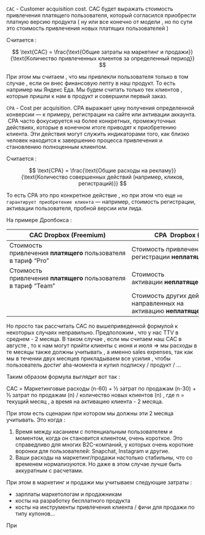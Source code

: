 `CAC` - Customer acquisition cost. CAC будет выражать стоимость привлечения платящего пользователя, который согласился приобрести платную версию продукта ( ну или все конечно от модели , но по сути это стоимость привлечения новых платящих пользователей )

Считается : 

$$
\text{CAC} = \frac{\text{Общие затраты на маркетинг и продажи}}{\text{Количество привлеченных клиентов за определенный период}}
$$

При этом мы считаем , что мы привлекли пользователя только в том случае , если он внес финансовую лепту в наш продукт. То есть например мы Яндекс Еда. Мы будем считать только тех клиентов , которые пришли к нам в продукт и совершили первый заказ. 

`CPA` - Cost per acquisition. CPA выражает цену получения определенной конверсии — к примеру, регистрации на сайте или активации аккаунта.  CPA часто фокусируется на более конкретных, промежуточных действиях, которые в конечном итоге приводят к приобретению клиента. Эти действия могут служить индикаторами того, как близко человек находится к завершению процесса привлечения и становлению полноценным клиентом. 


Считается : 

$$
\text{CPA} = \frac{\text{Общие расходы на рекламу}}{\text{Количество совершенных действий (например, кликов, регистраций)}}
$$


То есть CPA это про конкретное действие , но при этом что еще `не гарантирует приобретение клиента` — например, стоимость регистрации, активации пользователя, пробной версии или лида.

На примере Дропбокса : 

| CAC Dropbox (Freemium)                                          | CPA  Dropbox (Freemium)                                                           |
| --------------------------------------------------------------- | --------------------------------------------------------------------------------- |
| Стоимость привлечения **платящего** пользователя в тариф “Pro”  | Стоимость привлечения и регистрации **неплатящего** пользователя                  |
| Стоимость привлечения **платящего** пользователя в тариф “Team” | Стоимость активации **неплатящего** пользователя                                  |
|                                                                 | Стоимость других действий, направленных на активацию **неплатящего** пользователя |

Но просто так рассчитать CAC по вышеприведенной формулой к некоторых случаях неправильно. Предположим , что у нас TTV в среднем - 2 месяца. В таком случае , если мы считаем наш CAC в августе , то к нам могут прийти клиенты с июня и июля => мы расходы в те месяцы также должны учитывать , а именно sales expenses, так как мы в течении двух месяцев прикладываем все усилия , чтобы пользователь достиг aha-момента и купил подписку / продукт / ... 

Таким образом формула выглядит вот так : 

CAC = Маркетинговые расходы (n-60) + ½ затрат по продажам (n-30) + ½ затрат по продажам (n) / количество новых клиентов (n) , где n = текущий месяц , а время на активацию клиента - 2 месяца. 

При этом есть сценарии при котором мы должны эти 2 месяца учитывать. Это когда : 
1. Время между касанием с потенциальным пользователем и моментом, когда он становится клиентом, очень короткое. Это справедливо для многих B2C-компаний, у которых очень короткие воронки для пользователей: Snapchat, Instagram и другие.
2. Ваши расходы на маркетинг/продажи настолько стабильны, что со временем нормализуются. Но даже в этом случае лучше быть аккуратным с расчетами.

При этом в маркетинг и продажи мы учитываем следующие затраты : 
- зарплаты маркетологам и продажникам 
- косты на разработку бесплатного продукта 
- косты на инструменты привлечения клиента / фичи для продажи по типу купонов...


При 




